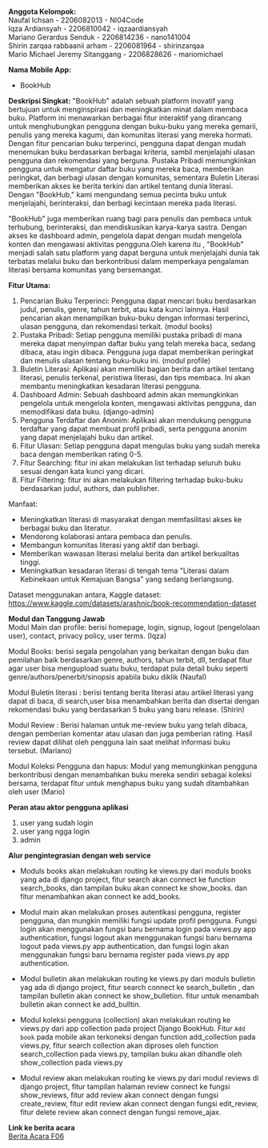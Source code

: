 **Anggota Kelompok:**   
Naufal Ichsan - 2206082013 - NI04Code  
Iqza Ardiansyah - 2206810042 - iqzaardiansyah  
Mariano Gerardus Senduk - 2206814236 - nano141004  
Shirin zarqaa rabbaanii arham - 2206081964 - shirinzarqaa  
Mario Michael Jeremy Sitanggang - 2206828626 - mariomichael  

**Nama Mobile App:**
- BookHub       

**Deskripsi Singkat:**
"BookHub" adalah sebuah platform inovatif yang bertujuan untuk menginspirasi dan meningkatkan minat dalam membaca buku. Platform ini menawarkan berbagai fitur interaktif yang dirancang untuk menghubungkan pengguna dengan buku-buku yang mereka gemarii, penulis yang mereka kagumi, dan komunitas literasi yang mereka hormati. Dengan fitur pencarian buku terperinci, pengguna dapat dengan mudah menemukan buku berdasarkan berbagai kriteria, sambil menjelajahi ulasan pengguna dan rekomendasi yang berguna. Pustaka Pribadi memungkinkan pengguna untuk mengatur daftar buku yang mereka baca, memberikan peringkat, dan berbagi ulasan dengan komunitas, sementara Buletin Literasi memberikan akses ke berita terkini dan artikel tentang dunia literasi. Dengan "BookHub," kami mengundang semua pecinta buku untuk menjelajahi, berinteraksi, dan berbagi kecintaan mereka pada literasi.

"BookHub" juga memberikan ruang bagi para penulis dan pembaca untuk terhubung, berinteraksi, dan mendiskusikan karya-karya sastra. Dengan akses ke dashboard admin, pengelola dapat dengan mudah mengelola konten dan mengawasi aktivitas pengguna.Oleh karena itu , "BookHub"  menjadi salah satu platform yang dapat berguna untuk menjelajahi dunia tak terbatas  melalui buku dan berkontribusi dalam memperkaya pengalaman literasi bersama komunitas yang bersemangat.

**Fitur Utama:**

1. Pencarian Buku Terperinci: Pengguna dapat mencari buku berdasarkan judul, penulis, genre, tahun terbit, atau kata kunci lainnya. Hasil pencarian akan menampilkan buku-buku dengan informasi terperinci, ulasan pengguna, dan rekomendasi terkait. (modul books)
2. Pustaka Pribadi: Setiap pengguna memiliki pustaka pribadi di mana mereka dapat menyimpan daftar buku yang telah mereka baca, sedang dibaca, atau ingin dibaca. Pengguna juga dapat memberikan peringkat dan menulis ulasan tentang buku-buku ini. (modul profile)
3. Buletin Literasi: Aplikasi akan memiliki bagian berita dan artikel tentang literasi, penulis terkenal, peristiwa literasi, dan tips membaca. Ini akan membantu meningkatkan kesadaran literasi pengguna.
4. Dashboard Admin: Sebuah dashboard admin akan memungkinkan pengelola untuk mengelola konten, mengawasi aktivitas pengguna, dan memodifikasi data buku. (django-admin)
5. Pengguna Terdaftar dan Anonim: Aplikasi akan mendukung pengguna terdaftar yang dapat membuat profil pribadi, serta pengguna anonim yang dapat menjelajahi buku dan artikel.
6. Fitur Ulasan: Setiap pengguna dapat mengulas buku yang sudah mereka baca dengan memberikan rating 0-5.
7. Fitur Searching: fitur ini akan melakukan list terhadap seluruh buku sesuai dengan kata kunci yang dicari.
8. Fitur Filtering: fitur ini akan melakukan filtering terhadap buku-buku berdasarkan judul, authors, dan publisher.

Manfaat:
- Meningkatkan literasi di masyarakat dengan memfasilitasi akses ke berbagai buku dan literatur.
- Mendorong kolaborasi antara pembaca dan penulis.
- Membangun komunitas literasi yang aktif dan berbagi.
- Memberikan wawasan literasi melalui berita dan artikel berkualitas tinggi.
- Meningkatkan kesadaran literasi di tengah tema "Literasi dalam Kebinekaan untuk Kemajuan Bangsa" yang sedang berlangsung.

Dataset menggunakan antara,
Kaggle dataset: https://www.kaggle.com/datasets/arashnic/book-recommendation-dataset

**Modul dan Tanggung Jawab**  
Modul Main dan profile: berisi homepage, login, signup, logout (pengelolaan user), contact, privacy policy, user terms. (Iqza)  

Modul Books: berisi segala pengolahan yang berkaitan dengan buku dan pemilahan baik berdasarkan genre, authors, tahun terbit, dll, terdapat fitur agar user bisa mengupload suatu buku, terdapat pula detail buku seperti genre/authors/penerbit/sinopsis apabila buku diklik (Naufal)  

Modul Buletin literasi : berisi tentang berita literasi atau artikel literasi yang dapat di baca, di search,user bisa menambahkan berita dan disertai dengan rekomendasi buku yang berdasarkan 5 buku yang baru release. (Shirin)  

Modul Review : Berisi halaman untuk me-review buku yang telah dibaca, dengan pemberian komentar atau ulasan dan juga pemberian rating. Hasil review dapat dilihat oleh pengguna lain saat melihat informasi buku tersebut. (Mariano)   

Modul Koleksi Pengguna dan hapus: Modul yang memungkinkan pengguna berkontribusi dengan menambahkan buku mereka sendiri sebagai koleksi bersama, terdapat fitur untuk menghapus buku yang sudah ditambahkan oleh user (Mario)

**Peran atau aktor pengguna aplikasi**
1. user yang sudah login
2. user yang ngga login
3. admin

**Alur pengintegrasian dengan web service**   
- Moduls books akan melakukan routing ke views.py dari moduls books yang ada di django project, fitur search akan connect ke function search_books, dan tampilan buku akan connect ke show_books. dan fitur menambahkan akan connect ke add_books.

- Modul main akan melakukan proses autentikasi pengguna, register pengguna, dan mungkin memiliki fungsi update profil pengguna. Fungsi login akan menggunakan fungsi baru bernama login pada views.py app authentication, fungsi logout akan menggunakan fungsi baru bernama logout pada views.py app authentication, dan fungsi login akan menggunakan fungsi baru bernama register pada views.py app authentication.

- Modul bulletin akan melakukan routing ke views.py dari moduls bulletin yag ada di django project, fitur search connect ke search_bulletin , dan tampilan  bulletin akan connect ke show_bulletion. fitur untuk menambah bulletin akan connect ke add_bulltin.

- Modul koleksi pengguna (collection) akan melakukan routing ke views.py dari app collection pada project Django BookHub. Fitur `Add book` pada mobile akan terkoneksi dengan function add_collection pada views.py, fitur search collection akan diproses oleh function search_collection pada views.py, tampilan buku akan dihandle oleh show_collection pada views.py

- Modul review akan melakukan routing ke views.py dari modul reviews di django project, fitur tampilan halaman review connect ke fungsi show_reviews, fitur add review akan connect dengan fungsi create_review, fitur edit review akan connect dengan fungsi edit_review, fitur delete review akan connect dengan fungsi remove_ajax.

**Link ke berita acara**   
[Berita Acara F06](https://docs.google.com/spreadsheets/d/14qcm3ow7M1dtN4UQqsXEQj6Q7jmO4nUH22dbVEraTiE/edit#gid=0)
